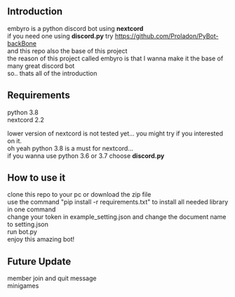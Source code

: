 ## Introduction  
embyro is a python discord bot using **nextcord**  
if you need one using **discord.py** try https://github.com/Proladon/PyBot-backBone  
and this repo also the base of this project  
the reason of this project called embyro is that I wanna make it the base of many great discord bot  
so.. thats all of the introduction  

## Requirements
python 3.8  
nextcord 2.2   

lower version of nextcord is not tested yet... you might try if you interested on it.  
oh yeah python 3.8 is a must for nextcord...  
if you wanna use python 3.6 or 3.7 choose **discord.py**  

## How to use it  
clone this repo to your pc or download the zip file  
use the command "pip install -r requirements.txt" to install all needed library in one command  
change your token in example_setting.json and change the document name to setting.json  
run bot.py  
enjoy this amazing bot!  

## Future Update  
member join and quit message  
minigames  
